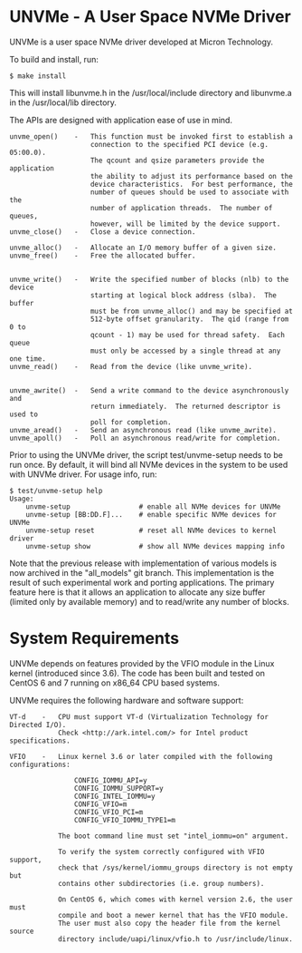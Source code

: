UNVMe - A User Space NVMe Driver
================================

UNVMe is a user space NVMe driver developed at Micron Technology.


To build and install, run:

    $ make install

This will install libunvme.h in the /usr/local/include directory
and libunvme.a in the /usr/local/lib directory.


The APIs are designed with application ease of use in mind.

    unvme_open()    -   This function must be invoked first to establish a
                        connection to the specified PCI device (e.g. 05:00.0).
                        The qcount and qsize parameters provide the application 
                        the ability to adjust its performance based on the
                        device characteristics.  For best performance, the
                        number of queues should be used to associate with the
                        number of application threads.  The number of queues,
                        however, will be limited by the device support.
    unvme_close()   -   Close a device connection.

    unvme_alloc()   -   Allocate an I/O memory buffer of a given size.
    unvme_free()    -   Free the allocated buffer.


    unvme_write()   -   Write the specified number of blocks (nlb) to the device
                        starting at logical block address (slba).  The buffer
                        must be from unvme_alloc() and may be specified at
                        512-byte offset granularity.  The qid (range from 0 to
                        qcount - 1) may be used for thread safety.  Each queue
                        must only be accessed by a single thread at any one time.
    unvme_read()    -   Read from the device (like unvme_write).


    unvme_awrite()  -   Send a write command to the device asynchronously and
                        return immediately.  The returned descriptor is used to
                        poll for completion.
    unvme_aread()   -   Send an asynchronous read (like unvme_awrite).
    unvme_apoll()   -   Poll an asynchronous read/write for completion.


Prior to using the UNVMe driver, the script test/unvme-setup needs to be run
once.  By default, it will bind all NVMe devices in the system to be used with
UNVMe driver.  For usage info, run:

    $ test/unvme-setup help
    Usage:
        unvme-setup                 # enable all NVMe devices for UNVMe
        unvme-setup [BB:DD.F]...    # enable specific NVMe devices for UNVMe
        unvme-setup reset           # reset all NVMe devices to kernel driver
        unvme-setup show            # show all NVMe devices mapping info


Note that the previous release with implementation of various models is now
archived in the "all_models" git branch.  This implementation is the
result of such experimental work and porting applications.  The primary
feature here is that it allows an application to allocate any size buffer
(limited only by available memory) and to read/write any number of blocks.



System Requirements
===================

UNVMe depends on features provided by the VFIO module in the Linux kernel
(introduced since 3.6).  The code has been built and tested on CentOS 6
and 7 running on x86_64 CPU based systems.  

UNVMe requires the following hardware and software support:

    VT-d    -   CPU must support VT-d (Virtualization Technology for Directed I/O).
                Check <http://ark.intel.com/> for Intel product specifications.

    VFIO    -   Linux kernel 3.6 or later compiled with the following configurations:

                    CONFIG_IOMMU_API=y
                    CONFIG_IOMMU_SUPPORT=y
                    CONFIG_INTEL_IOMMU=y
                    CONFIG_VFIO=m
                    CONFIG_VFIO_PCI=m
                    CONFIG_VFIO_IOMMU_TYPE1=m

                The boot command line must set "intel_iommu=on" argument.

                To verify the system correctly configured with VFIO support,
                check that /sys/kernel/iommu_groups directory is not empty but
                contains other subdirectories (i.e. group numbers).

                On CentOS 6, which comes with kernel version 2.6, the user must
                compile and boot a newer kernel that has the VFIO module.
                The user must also copy the header file from the kernel source
                directory include/uapi/linux/vfio.h to /usr/include/linux.


